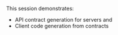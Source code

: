 This session demonstrates:
- API contract generation for servers and
- Client code generation from contracts

